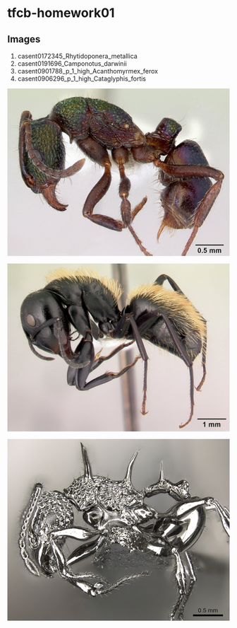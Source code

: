 # tfcb-homework01

## Images

<ol>
  <li>casent0172345_Rhytidoponera_metallica</li>
  <li>casent0191696_Camponotus_darwinii</li>
  <li>casent0901788_p_1_high_Acanthomyrmex_ferox</li>
  <li>casent0906296_p_1_high_Cataglyphis_fortis</li>
</ol>

![freaky ant](/messy-project-directory/images/casent0172345_Rhytidoponera_metallica.jpg "Freaky ant")

![freaky ant](/messy-project-directory/images/casent0191696_Camponotus_darwinii.jpg "Freaky ant")

![freaky ant](/messy-project-directory/images/casent0901788_p_1_high_Acanthomyrmex_ferox.jpg "Freaky ant")
